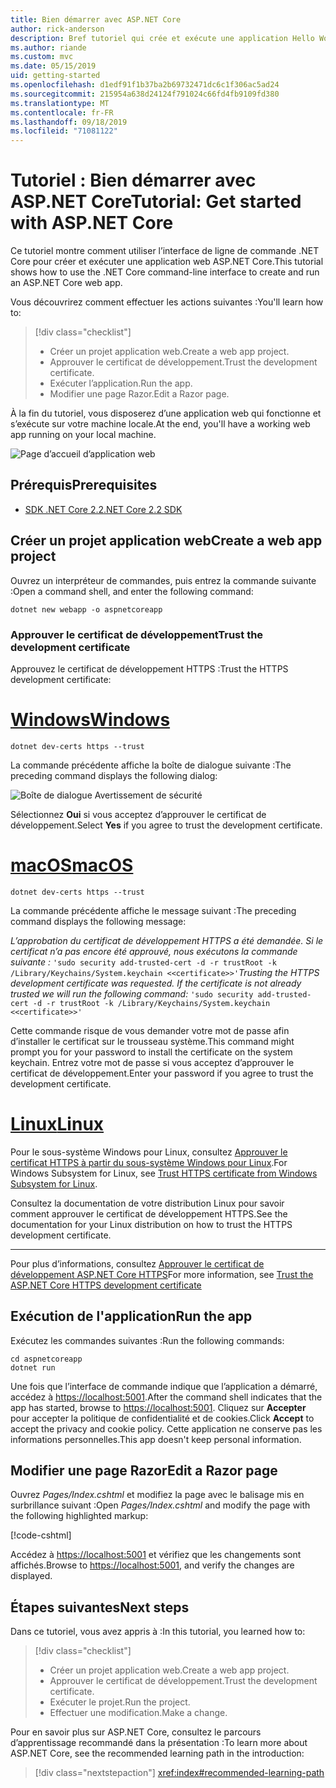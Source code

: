 ```yaml
---
title: Bien démarrer avec ASP.NET Core
author: rick-anderson
description: Bref tutoriel qui crée et exécute une application Hello World de base à l’aide d’ASP.NET Core.
ms.author: riande
ms.custom: mvc
ms.date: 05/15/2019
uid: getting-started
ms.openlocfilehash: d1edf91f1b37ba2b69732471dc6c1f306ac5ad24
ms.sourcegitcommit: 215954a638d24124f791024c66fd4fb9109fd380
ms.translationtype: MT
ms.contentlocale: fr-FR
ms.lasthandoff: 09/18/2019
ms.locfileid: "71081122"
---
```

# <a name="tutorial-get-started-with-aspnet-core"></a><span data-ttu-id="dc04a-103">Tutoriel : Bien démarrer avec ASP.NET Core</span><span class="sxs-lookup"><span data-stu-id="dc04a-103">Tutorial: Get started with ASP.NET Core</span></span>

<span data-ttu-id="dc04a-104">Ce tutoriel montre comment utiliser l’interface de ligne de commande .NET Core pour créer et exécuter une application web ASP.NET Core.</span><span class="sxs-lookup"><span data-stu-id="dc04a-104">This tutorial shows how to use the .NET Core command-line interface to create and run an ASP.NET Core web app.</span></span>

<span data-ttu-id="dc04a-105">Vous découvrirez comment effectuer les actions suivantes :</span><span class="sxs-lookup"><span data-stu-id="dc04a-105">You'll learn how to:</span></span>

> [!div class="checklist"]
> * <span data-ttu-id="dc04a-106">Créer un projet application web.</span><span class="sxs-lookup"><span data-stu-id="dc04a-106">Create a web app project.</span></span>
> * <span data-ttu-id="dc04a-107">Approuver le certificat de développement.</span><span class="sxs-lookup"><span data-stu-id="dc04a-107">Trust the development certificate.</span></span>
> * <span data-ttu-id="dc04a-108">Exécuter l’application.</span><span class="sxs-lookup"><span data-stu-id="dc04a-108">Run the app.</span></span>
> * <span data-ttu-id="dc04a-109">Modifier une page Razor.</span><span class="sxs-lookup"><span data-stu-id="dc04a-109">Edit a Razor page.</span></span>

<span data-ttu-id="dc04a-110">À la fin du tutoriel, vous disposerez d’une application web qui fonctionne et s’exécute sur votre machine locale.</span><span class="sxs-lookup"><span data-stu-id="dc04a-110">At the end, you'll have a working web app running on your local machine.</span></span>

![Page d’accueil d’application web](_static/home-page.png)

## <a name="prerequisites"></a><span data-ttu-id="dc04a-112">Prérequis</span><span class="sxs-lookup"><span data-stu-id="dc04a-112">Prerequisites</span></span>

* [<span data-ttu-id="dc04a-113">SDK .NET Core 2.2</span><span class="sxs-lookup"><span data-stu-id="dc04a-113">.NET Core 2.2 SDK</span></span>](https://www.microsoft.com/net/download/all)

## <a name="create-a-web-app-project"></a><span data-ttu-id="dc04a-114">Créer un projet application web</span><span class="sxs-lookup"><span data-stu-id="dc04a-114">Create a web app project</span></span>

<span data-ttu-id="dc04a-115">Ouvrez un interpréteur de commandes, puis entrez la commande suivante :</span><span class="sxs-lookup"><span data-stu-id="dc04a-115">Open a command shell, and enter the following command:</span></span>

```dotnetcli
dotnet new webapp -o aspnetcoreapp
```

### <a name="trust-the-development-certificate"></a><span data-ttu-id="dc04a-116">Approuver le certificat de développement</span><span class="sxs-lookup"><span data-stu-id="dc04a-116">Trust the development certificate</span></span>

<span data-ttu-id="dc04a-117">Approuvez le certificat de développement HTTPS :</span><span class="sxs-lookup"><span data-stu-id="dc04a-117">Trust the HTTPS development certificate:</span></span>

# <a name="windowstabwindows"></a>[<span data-ttu-id="dc04a-118">Windows</span><span class="sxs-lookup"><span data-stu-id="dc04a-118">Windows</span></span>](#tab/windows)

```dotnetcli
dotnet dev-certs https --trust
```

<span data-ttu-id="dc04a-119">La commande précédente affiche la boîte de dialogue suivante :</span><span class="sxs-lookup"><span data-stu-id="dc04a-119">The preceding command displays the following dialog:</span></span>

![Boîte de dialogue Avertissement de sécurité](~/getting-started/_static/cert.png)

<span data-ttu-id="dc04a-121">Sélectionnez **Oui** si vous acceptez d’approuver le certificat de développement.</span><span class="sxs-lookup"><span data-stu-id="dc04a-121">Select **Yes** if you agree to trust the development certificate.</span></span>

# <a name="macostabmacos"></a>[<span data-ttu-id="dc04a-122">macOS</span><span class="sxs-lookup"><span data-stu-id="dc04a-122">macOS</span></span>](#tab/macos)

```dotnetcli
dotnet dev-certs https --trust
```

<span data-ttu-id="dc04a-123">La commande précédente affiche le message suivant :</span><span class="sxs-lookup"><span data-stu-id="dc04a-123">The preceding command displays the following message:</span></span>

<span data-ttu-id="dc04a-124">*L’approbation du certificat de développement HTTPS a été demandée. Si le certificat n’a pas encore été approuvé, nous exécutons la commande suivante :* `'sudo security add-trusted-cert -d -r trustRoot -k /Library/Keychains/System.keychain <<certificate>>'`</span><span class="sxs-lookup"><span data-stu-id="dc04a-124">*Trusting the HTTPS development certificate was requested. If the certificate is not already trusted we will run the following command:* `'sudo security add-trusted-cert -d -r trustRoot -k /Library/Keychains/System.keychain <<certificate>>'`</span></span>

<span data-ttu-id="dc04a-125">Cette commande risque de vous demander votre mot de passe afin d’installer le certificat sur le trousseau système.</span><span class="sxs-lookup"><span data-stu-id="dc04a-125">This command might prompt you for your password to install the certificate on the system keychain.</span></span> <span data-ttu-id="dc04a-126">Entrez votre mot de passe si vous acceptez d’approuver le certificat de développement.</span><span class="sxs-lookup"><span data-stu-id="dc04a-126">Enter your password if you agree to trust the development certificate.</span></span>

# <a name="linuxtablinux"></a>[<span data-ttu-id="dc04a-127">Linux</span><span class="sxs-lookup"><span data-stu-id="dc04a-127">Linux</span></span>](#tab/linux)

<span data-ttu-id="dc04a-128">Pour le sous-système Windows pour Linux, consultez [Approuver le certificat HTTPS à partir du sous-système Windows pour Linux](xref:security/enforcing-ssl#wsl).</span><span class="sxs-lookup"><span data-stu-id="dc04a-128">For Windows Subsystem for Linux, see [Trust HTTPS certificate from Windows Subsystem for Linux](xref:security/enforcing-ssl#wsl).</span></span>

<span data-ttu-id="dc04a-129">Consultez la documentation de votre distribution Linux pour savoir comment approuver le certificat de développement HTTPS.</span><span class="sxs-lookup"><span data-stu-id="dc04a-129">See the documentation for your Linux distribution on how to trust the HTTPS development certificate.</span></span>

---

<span data-ttu-id="dc04a-130">Pour plus d’informations, consultez [Approuver le certificat de développement ASP.NET Core HTTPS](xref:security/enforcing-ssl#trust-the-aspnet-core-https-development-certificate-on-windows-and-macos)</span><span class="sxs-lookup"><span data-stu-id="dc04a-130">For more information, see [Trust the ASP.NET Core HTTPS development certificate](xref:security/enforcing-ssl#trust-the-aspnet-core-https-development-certificate-on-windows-and-macos)</span></span>

## <a name="run-the-app"></a><span data-ttu-id="dc04a-131">Exécution de l'application</span><span class="sxs-lookup"><span data-stu-id="dc04a-131">Run the app</span></span>

<span data-ttu-id="dc04a-132">Exécutez les commandes suivantes :</span><span class="sxs-lookup"><span data-stu-id="dc04a-132">Run the following commands:</span></span>

```dotnetcli
cd aspnetcoreapp
dotnet run
```

<span data-ttu-id="dc04a-133">Une fois que l’interface de commande indique que l’application a démarré, accédez à [https://localhost:5001](https://localhost:5001).</span><span class="sxs-lookup"><span data-stu-id="dc04a-133">After the command shell indicates that the app has started, browse to [https://localhost:5001](https://localhost:5001).</span></span> <span data-ttu-id="dc04a-134">Cliquez sur **Accepter** pour accepter la politique de confidentialité et de cookies.</span><span class="sxs-lookup"><span data-stu-id="dc04a-134">Click **Accept** to accept the privacy and cookie policy.</span></span> <span data-ttu-id="dc04a-135">Cette application ne conserve pas les informations personnelles.</span><span class="sxs-lookup"><span data-stu-id="dc04a-135">This app doesn't keep personal information.</span></span>

## <a name="edit-a-razor-page"></a><span data-ttu-id="dc04a-136">Modifier une page Razor</span><span class="sxs-lookup"><span data-stu-id="dc04a-136">Edit a Razor page</span></span>

<span data-ttu-id="dc04a-137">Ouvrez *Pages/Index.cshtml* et modifiez la page avec le balisage mis en surbrillance suivant :</span><span class="sxs-lookup"><span data-stu-id="dc04a-137">Open *Pages/Index.cshtml* and modify the page with the following highlighted markup:</span></span>

[!code-cshtml[](sample/index.cshtml?highlight=9)]

<span data-ttu-id="dc04a-138">Accédez à [https://localhost:5001](https://localhost:5001) et vérifiez que les changements sont affichés.</span><span class="sxs-lookup"><span data-stu-id="dc04a-138">Browse to [https://localhost:5001](https://localhost:5001), and verify the changes are displayed.</span></span>

## <a name="next-steps"></a><span data-ttu-id="dc04a-139">Étapes suivantes</span><span class="sxs-lookup"><span data-stu-id="dc04a-139">Next steps</span></span>

<span data-ttu-id="dc04a-140">Dans ce tutoriel, vous avez appris à :</span><span class="sxs-lookup"><span data-stu-id="dc04a-140">In this tutorial, you learned how to:</span></span>

> [!div class="checklist"]
> * <span data-ttu-id="dc04a-141">Créer un projet application web.</span><span class="sxs-lookup"><span data-stu-id="dc04a-141">Create a web app project.</span></span>
> * <span data-ttu-id="dc04a-142">Approuver le certificat de développement.</span><span class="sxs-lookup"><span data-stu-id="dc04a-142">Trust the development certificate.</span></span>
> * <span data-ttu-id="dc04a-143">Exécuter le projet.</span><span class="sxs-lookup"><span data-stu-id="dc04a-143">Run the project.</span></span>
> * <span data-ttu-id="dc04a-144">Effectuer une modification.</span><span class="sxs-lookup"><span data-stu-id="dc04a-144">Make a change.</span></span>

<span data-ttu-id="dc04a-145">Pour en savoir plus sur ASP.NET Core, consultez le parcours d’apprentissage recommandé dans la présentation :</span><span class="sxs-lookup"><span data-stu-id="dc04a-145">To learn more about ASP.NET Core, see the recommended learning path in the introduction:</span></span>

> [!div class="nextstepaction"]
> <xref:index#recommended-learning-path>
